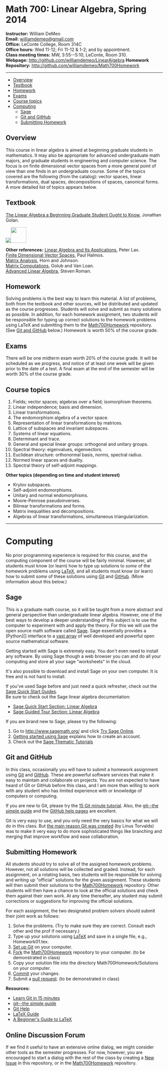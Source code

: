 Math 700: Linear Algebra, Spring 2014
=====================================

**Instructor:** William DeMeo  
**Email:** williamdemeo@gmail.com  
**Office:** LeConte College, Room 314C  
**Office hours:** Wed 11-12; Fri 11-12 & 1-2; and by appointment.  
**Class meeting times:** MW, 3:55--5:10, LeConte, Room 310.  
**Webpage:** http://github.com/williamdemeo/LinearAlgebra
**Homework Repository:** http://github.com/williamdemeo/Math700Homework

-----------------------------------------------------------------------
- [Overview](#overview)
- [Textbook](#textbook)
- [Homework](#homework)
- [Exams](#exams)
- [Course topics](#course-topics)
- [Computing](#computing)
	- [Sage](#sage)
	- [Git and GitHub](#git-and-github)
	- [Submitting Homework](#submitting-homework)


Overview
--------
This course in linear algebra is aimed at beginning graduate students in
mathematics.  It may also be appropriate for advanced undergraduate math majors,
and graduate students in engineering and computer science.  The focus is on
finite dimensional vector spaces from a more general point of view than one
finds in an undergraduate course.  Some of the topics covered are the following
(from the catalog): vector spaces, linear transformations, dual spaces,
decompositions of spaces, canonical forms.  A more detailed list of topics
appears below. 

Textbook
--------
[The Linear Algebra a Beginning Graduate Student Ought to Know](http://click.linksynergy.com/link?id=xEro7OMQWE4&offerid=239662.9789400726352&type=2&murl=http%3A%2F%2Fsearch.barnesandnoble.com%2FLinear-Algebra-a-Beginning-Graduate-Student-Ought-to-Know%2FJonathan-S-Golan%2Fe%2F9789400726352), Jonathan Golan.
<!-- GOLAN -->
<a href="http://click.linksynergy.com/link?id=xEro7OMQWE4&offerid=239662.9789400726352&type=2&murl=http%3A%2F%2Fsearch.barnesandnoble.com%2FLinear-Algebra-a-Beginning-Graduate-Student-Ought-to-Know%2FJonathan-S-Golan%2Fe%2F9789400726352">
<IMG border=0 src="http://images.barnesandnoble.com/images/229900000/229902005.JPG" ></a><IMG border=0 style="width: 50px;" src="http://ad.linksynergy.com/fs-bin/show?id=xEro7OMQWE4&bids=239662.9789400726352&type=2&subid=0" >

**Other references:**
[Linear Algebra and Its Applications](http://click.linksynergy.com/link?id=xEro7OMQWE4&offerid=239662.9780471751564&type=2&murl=http%3A%2F%2Fsearch.barnesandnoble.com%2FLinear-Algebra-and-Its-Applications%2FPeter-D-Lax%2Fe%2F9780471751564), Peter Lax.  
[Finite Dimensional Vector Spaces](http://click.linksynergy.com/link?id=xEro7OMQWE4&offerid=239662.9781614272816&type=2&murl=http%3A%2F%2Fsearch.barnesandnoble.com%2FFinite-Dimensional-Vector-Spaces%2FPR-Halmos%2Fe%2F9781614272816), Paul Halmos.  
[Matrix Analysis](http://click.linksynergy.com/link?id=xEro7OMQWE4&offerid=239662.2580521386329&type=2&murl=http%3A%2F%2Fsearch.barnesandnoble.com%2FMatrix-Analysis%2FRoger-A-Horn%2Fe%2F2580521386329), Horn and Johnson.   
[Matrix Computations](http://click.linksynergy.com/link?id=xEro7OMQWE4&offerid=239662.9780801854149&type=2&murl=http%3A%2F%2Fsearch.barnesandnoble.com%2FMatrix-Computations%2FGene-H-Golub%2Fe%2F9780801854149), Golub and Van Loan.  
[Advanced Linear Algebra](http://click.linksynergy.com/link?id=xEro7OMQWE4&offerid=239662.9780387728285&type=2&murl=http%3A%2F%2Fsearch.barnesandnoble.com%2FAdvanced-Linear-Algebra%2FSteven-Roman%2Fe%2F9780387728285), Steven Roman.

Homework
--------
Solving problems is the best way to learn this material.  A list of problems,
both from the textbook and other sources, will be distributed and updated as the
course progresses.  Students will solve and submit as many solutions as
possible.  In addition, for each homework assignment, two students will be
responsible for typing up correct solutions to the homework problems using LaTeX
and submitting them to the [Math700Homework][] repository. 
(See [Git and GitHub](#git-and-github) below.)  Homework is worth 50% of the
course grade.


Exams
-----
There will be one midterm exam worth 20% of the course grade.
It will be scheduled as we progress, and notice of at least one week will be
given prior to the date of a test.  A final exam at the end of the semester will
be worth 30% of the course grade.


Course topics
-------------
1.  Fields; vector spaces; algebras over a field; isomorphism theorems.
5.  Linear independence; basis and dimension.
6.  Linear transformations.
7.  The endomorphism algebra of a vector space.
8.  Representation of linear transformations by matrices.
8.  Lattice of subspaces and invariant subspaces.
9.  Systems of linear equations.
9.  Determinant and trace.
9.  General and special linear groups: orthogonal and unitary groups.
9.  Spectral theory: eigenvalues, eigenvectors.
9.  Euclidean structure: orthonormal basis, norms, spectral radius.
9.  Normed linear spaces and duality.
9.  Spectral theory of self-adjoint mappings.

**Other topics (depending on time and student interest)**

+  Krylov subspaces.
+  Self-adjoint endomorphisms.
+  Unitary and normal endomorphisms.
+  Moore-Penrose pseudoinverses.
+  Bilinear transformations and forms.
+  Matrix inequalities and decompositions.
+  Algebras of linear transformations, simultaneous triangularization.

-----------------------------------------------------------------------------
Computing
=========
No prior programming experience is required for this course, and the computing
component of the course will be fairly minimal.  However, all students must know
(or learn) how to type up solutions to *some* of the homework problems using 
[LaTeX][], and all students must know (or learn) how to submit *some* of these
solutions using [Git][] and [GitHub][].  (More information about this below.)

Sage
----
This is a graduate math course, so it will be taught from a more abstract and
general perspective than undergraduate linear algebra.  However, one of the best
ways to develop a deeper understanding of this subject is to use the computer to
experiment with and apply the theory.  For this we will use the open source math
software called [Sage][].  Sage essentially provides a [Python][] interface to
a [vast array][] of well developed and powerful open source mathematical software.

Getting started with Sage is extremely easy.  You don't even need to install any
software. By using Sage though a web browser you can and do all your computing
and store all your sage "worksheets" in the cloud.

It's also possible to download and install Sage on your own computer.  It is free
and is not hard to install. 

If you've used Sage before and just need a quick refresher, 
check out the [Sage Quick Start Guides](http://www.sagemath.org/doc/prep/quickstart.html).  
Be sure to check out the Sage linear algebra documentation:

+ [Sage Quick Start Section: Linear Algebra](http://www.sagemath.org/doc/prep/Quickstarts/Linear-Algebra.html)
+ [Sage Guided Tour Section: Linear Algebra](http://www.sagemath.org/doc/tutorial/tour_linalg.html)

If you are brand new to Sage, please try the following:

1. Go to http://www.sagemath.org/ and click [Try Sage Online](http://cloud.sagemath.com/).  
2. [Getting started using Sage](http://www.sagemath.org/doc/prep/Logging-On.html) explains how to create an account.  
3. Check out the [Sage Thematic Tutorials](http://www.sagemath.org/doc/thematic_tutorials/index.html)


Git and GitHub
--------------
In this class, occasionally you will have to submit a homework assignment using 
[Git][] and [GitHub][].  These are powerful software services that make it easy
to maintain and collaborate on projects.  You are not expected to have heard of
Git or GitHub before this class, and I am more than willing to work with any
student who has limited experience with or knowledge of computers or computing.

If you are new to Git, please try the [15 Git minute tutorial][].  Also, the
[git--the simple guide][] and the [GitHub help pages][] are excellent.

Git is very easy to use, and you only need the very basics for what we will do
in this class.  But [the main reason Git was created][] (by Linus Torvalds) was
to make it very easy to do more sophisticated things like branching and 
merging that improve workflow and ease collaboration.

Submitting Homework
-------------------
All students should try to solve all of the assigned homework problems.
However, not all solutions will be collected and graded.  Instead, for each
assignment, on a rotating basis, two students will be responsible for solving
and writing up "official" solutions for the given assignment. These students
will then submit their solutions to the [Math700Homework][] repository. Other students
will then have a chance to look at the official solutions and check them against
their own work.  At any time thereafter, any student may submit corrections or
suggestions for improving the official solutions. 

For each assignment, the two designated problem solvers should submit their 
joint work as follows:

1. Solve the problems. (Try to make sure they are correct. Consult each other
   and the prof if necessary.)   
2. Type up your solutions using [LaTeX][] and save in a single file, e.g.,
   Homework01.tex.   
3. [Set up Git][] on your computer.   
4. [Fork][] the [Math700Homework][] repository to your computer. (to be demonstrated in class)   
5. Copy your solution file into the directory Math700Homework/Solutions on your computer.   
6. [Commit][] your changes.   
7. Submit a [pull request][]. (to be demonstrated in class)  

**Resources:**
+ [Learn Git in 15 minutes][]  
+ [git--the simple guide][]  
+ [Git Help][]  
+ [LaTeX Guide][]  
+ [A Beginner's Guide to LaTeX][]  


Online Discussion Forum
-----------------------
If we find it useful to have an extensive online dialog, 
we might consider other tools as the semester progresses.
For now, however, you are encouraged to start a dialog
with the rest of the class by creating a [New Issue][] in 
this repository, or in the [Math700Homework][] repository. 

[New Issue]: https://github.com/williamdemeo/LinearAlgebra/issues
[LaTeX]: http://en.wikipedia.org/wiki/LaTeX
[GitHub]: http://en.wikipedia.org/wiki/Github
[Git]: http://en.wikipedia.org/wiki/Git_(software)
[Sage]: http://en.wikipedia.org/wiki/Sage_(mathematics_software)
[vast array]: http://en.wikipedia.org/wiki/Sage_(mathematics_software)#Software_packages_contained_in_Sage
[Fork]: https://help.github.com/articles/fork-a-repo
[pull request]: https://help.github.com/articles/using-pull-requests
[Set up Git]: https://help.github.com/articles/set-up-git
[Commit]: http://rogerdudler.github.io/git-guide/
[Git Help]: https://help.github.com/articles
[The basics of Git in 15 minutes]: http://try.github.io/levels/1/challenges/1
[Learn Git in 15 minutes]: http://try.github.io/levels/1/challenges/1
[15 minute tutorial]: http://try.github.io/levels/1/challenges/1
[A Beginner's Guide to LaTeX]: http://www.cs.princeton.edu/courses/archive/spr10/cos433/Latex/latex-guide.pdf
[LaTeX Guide]: http://en.wikibooks.org/wiki/LaTeX
[Git--the simple guide]: http://rogerdudler.github.io/git-guide/
[GitHub help pages]: https://help.github.com/
[the main reason Git was created]: http://youtu.be/4XpnKHJAok8
[Math700Homework]: https://github.com/williamdemeo/Math700Homework
[15 Git minute tutorial]: http://try.github.io/levels/1/challenges/1